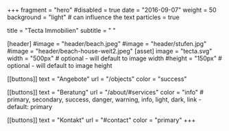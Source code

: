 +++
fragment = "hero"
#disabled = true
date = "2016-09-07"
weight = 50
background = "light" # can influence the text <colgroup></colgroup>
particles = true

title = "Tecta Immobilien"
subtitle = " "

[header]
  #image = "header/beach.jpeg"
  #image = "header/stufen.jpg"
  #image = "header/beach-house-weit2.jpeg"
[asset]
  image = "tecta.svg"
  width = "500px" # optional - will default to image width
  #height = "150px" # optional - will default to image height

[[buttons]]
  text = "Angebote"
  url = "/objects"
  color = "success"

[[buttons]]
  text = "Beratung"
  url = "/about/#services"
  color = "info" # primary, secondary, success, danger, warning, info, light, dark, link - default: primary

[[buttons]]
  text = "Kontakt"
  url = "#contact"
  color = "primary"
+++